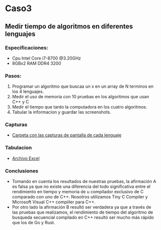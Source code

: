 # Caso3
## Medir tiempo de algoritmos en diferentes lenguajes

### Especificaciones:
  - Cpu Intel Core i7-8700 @3.20GHz
  - 8GBx2 RAM DDR4 3200

### Pasos:
  1. Programar un algoritmo que buscaa un x en un array de N terminos en los 4 lenguajes.
  2. Medir el uso de memoria con 10 pruebas en los algoritmos que usan C++ y C
  3. Medir el tiempo que tardo la computadora en los cuatro algoritmos.
  4. Tabular la informacion y guardar las screenshots.

### Capturas
 - [Carpeta con las capturas de pantalla de cada lenguaje](./Capturas)

### Tabulacion
  - [Archivo Excel](./Tiempos&Memoria.xlsx)

### Conclusiones
- Tomando en cuenta los resultados de nuestras pruebas, la afirmación A es falsa ya que no existe una diferencia del todo significativa entre el rendimiento en tiempo y memoria de u compilador exclusivo de C comparado con uno de C++. Nosotros utilizamos Tiny C Compiler y Microsoft Visual C++ compiiler para C++.
- Por otro lado la afirmación B resultó ser verdadera ya que a través de las pruebas que realizamos, el rendimiento de tiempo del algoritmo de busqueda secuencial compilado en C++ resultó ser mucho más rápido que los de Go y Rust.
